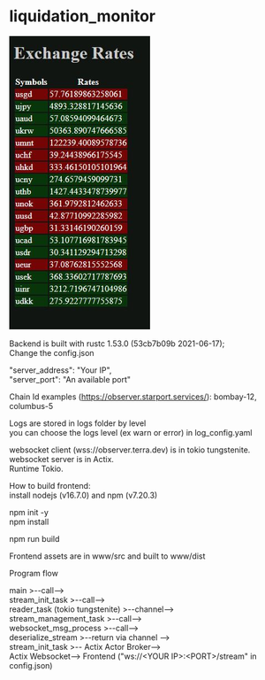 # liquidation_monitor

![ScreenShot](exchange_rates.JPG)

Backend is built with rustc 1.53.0 (53cb7b09b 2021-06-17);<br/>
Change the config.json

"server_address": "Your IP",<br/>
"server_port": "An available port"<br/>

Chain Id examples (https://observer.starport.services/): bombay-12, columbus-5 

Logs are stored in logs folder by level<br/>
you can choose the logs level (ex warn or error) in log_config.yaml

websocket client (wss://observer.terra.dev) is in tokio tungstenite.<br/>
websocket server is in Actix.<br/>
Runtime Tokio.

How to build frontend:<br/>
install nodejs (v16.7.0) and npm (v7.20.3)

npm init -y<br/>
npm install

npm run build

Frontend assets are in www/src and built to www/dist

Program flow

main >--call--> <br/>
stream_init_task >--call--> <br/>
reader_task (tokio tungstenite) >--channel--><br/>
stream_management_task >--call--> <br/>
websocket_msg_process >--call--> <br/>
deserialize_stream >--return via channel --> <br/>
stream_init_task  >-- Actix Actor Broker--> <br/>
Actix Websocket--> Frontend ("ws://\<YOUR IP\>:\<PORT\>/stream" in config.json)
